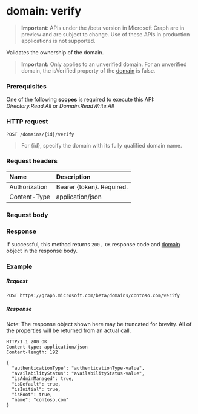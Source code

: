 # domain: verify

> **Important**: APIs under the /beta version in Microsoft Graph are in preview and are subject to change. Use of these APIs in production applications is not supported.

Validates the ownership of the domain.

> **Important:**
> Only applies to an unverified domain. For an unverified domain, the isVerified property of the [domain](../resources/domain.md) is false.

### Prerequisites

One of the following **scopes** is required to execute this API: *Directory.Read.All* or *Domain.ReadWrite.All*

### HTTP request

<!-- { "blockType": "ignored" } -->
```http
POST /domains/{id}/verify
```

> For {id}, specify the domain with its fully qualified domain name.

### Request headers

| Name       | Description|
|:---------------|:----------|
| Authorization  | Bearer {token}. Required.|
| Content-Type  | application/json |

### Request body

### Response
If successful, this method returns `200, OK` response code and [domain](../resources/domain.md) object in the response body.

### Example
##### Request
<!-- {
  "blockType": "request",
  "name": "domain_verify"
}-->
```http
POST https://graph.microsoft.com/beta/domains/contoso.com/verify
```

##### Response
Note: The response object shown here may be truncated for brevity. All of the properties will be returned from an actual call.
<!-- {
  "blockType": "response",
  "truncated": true,
  "@odata.type": "microsoft.graph.domain"
} -->
```http
HTTP/1.1 200 OK
Content-type: application/json
Content-length: 192

{
  "authenticationType": "authenticationType-value",
  "availabilityStatus": "availabilityStatus-value",
  "isAdminManaged": true,
  "isDefault": true,
  "isInitial": true,
  "isRoot": true,
  "name": "contoso.com"
}
```

<!-- uuid: 8fcb5dbc-d5aa-4681-8e31-b001d5168d79
2015-10-25 14:57:30 UTC -->
<!-- {
  "type": "#page.annotation",
  "description": "domain: verify",
  "keywords": "",
  "section": "documentation",
  "tocPath": ""
}-->